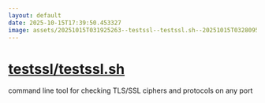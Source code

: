 ```yaml
---
layout: default
date: 2025-10-15T17:39:50.453327
image: assets/20251015T031925263--testssl--testssl.sh--20251015T032809538--cropped.png
---
```


# [testssl/testssl.sh](https://github.com/testssl/testssl.sh)

command line tool for checking TLS/SSL ciphers and protocols on any port
